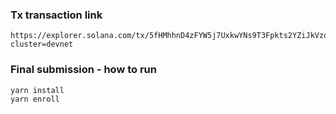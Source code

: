 ### Tx transaction link
```
https://explorer.solana.com/tx/5fHMhhnD4zFYW5j7UxkwYNs9T3Fpkts2YZiJkVzdPeWMtXTsbFAEddCLAuNovqTSY4Rp23umoavx3LcovcsaSa4z?cluster=devnet
```

### Final submission - how to run
```bash
yarn install
yarn enroll
```

